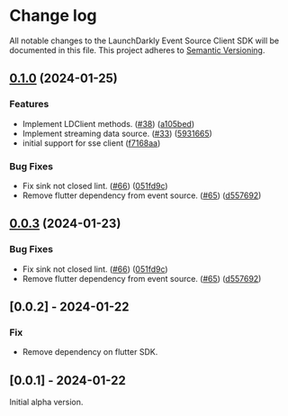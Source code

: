 # Change log

All notable changes to the LaunchDarkly Event Source Client SDK will be documented in this file. This project adheres to [Semantic Versioning](https://semver.org).

## [0.1.0](https://github.com/launchdarkly/flutter-client-sdk/compare/launchdarkly_event_source_client-v0.0.3...launchdarkly_event_source_client-v0.1.0) (2024-01-25)


### Features

* Implement LDClient methods. ([#38](https://github.com/launchdarkly/flutter-client-sdk/issues/38)) ([a105bed](https://github.com/launchdarkly/flutter-client-sdk/commit/a105bed73fe539253c47fb983ece9d77e911caf1))
* Implement streaming data source. ([#33](https://github.com/launchdarkly/flutter-client-sdk/issues/33)) ([5931665](https://github.com/launchdarkly/flutter-client-sdk/commit/5931665cf892a271f9286250949e8e344ad6d51d))
* initial support for sse client ([f7168aa](https://github.com/launchdarkly/flutter-client-sdk/commit/f7168aad0bccc9db37834bc669cbf8b12ee08098))


### Bug Fixes

* Fix sink not closed lint. ([#66](https://github.com/launchdarkly/flutter-client-sdk/issues/66)) ([051fd9c](https://github.com/launchdarkly/flutter-client-sdk/commit/051fd9cfc405f23e0bac64da90b9277ccdf5e188))
* Remove flutter dependency from event source. ([#65](https://github.com/launchdarkly/flutter-client-sdk/issues/65)) ([d557692](https://github.com/launchdarkly/flutter-client-sdk/commit/d557692ef7d146a5c691d3b8f64f10726f12add3))

## [0.0.3](https://github.com/launchdarkly/flutter-client-sdk/compare/launchdarkly_event_source_client-v0.0.2...launchdarkly_event_source_client-v0.0.3) (2024-01-23)


### Bug Fixes

* Fix sink not closed lint. ([#66](https://github.com/launchdarkly/flutter-client-sdk/issues/66)) ([051fd9c](https://github.com/launchdarkly/flutter-client-sdk/commit/051fd9cfc405f23e0bac64da90b9277ccdf5e188))
* Remove flutter dependency from event source. ([#65](https://github.com/launchdarkly/flutter-client-sdk/issues/65)) ([d557692](https://github.com/launchdarkly/flutter-client-sdk/commit/d557692ef7d146a5c691d3b8f64f10726f12add3))

## [0.0.2] - 2024-01-22

### Fix

- Remove dependency on flutter SDK.

## [0.0.1] - 2024-01-22

Initial alpha version.
